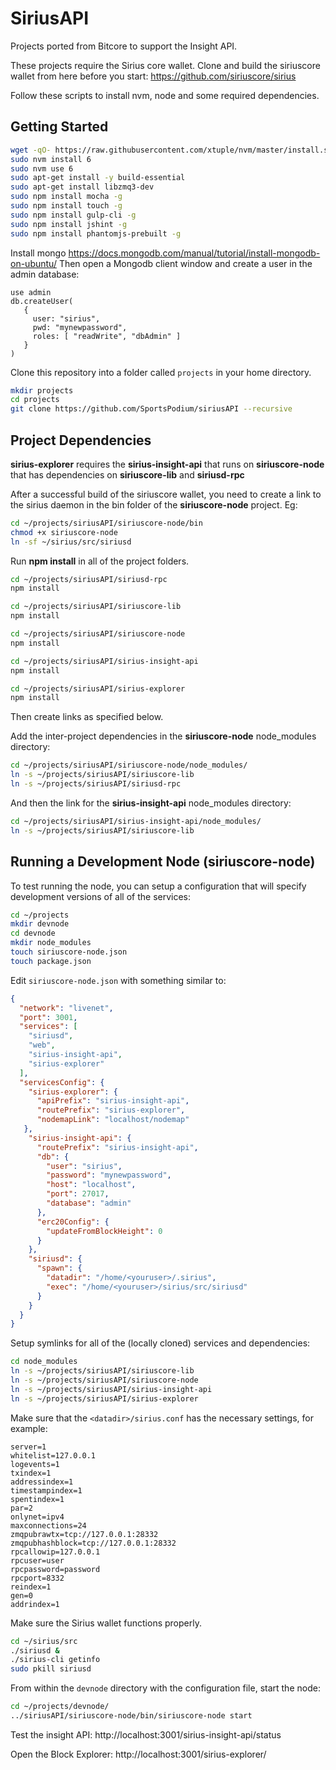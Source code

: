 # SiriusAPI
Projects ported from Bitcore to support the Insight API.


These projects require the Sirius core wallet. Clone and build the siriuscore wallet from here before you start: https://github.com/siriuscore/sirius


Follow these scripts to install nvm, node and some required dependencies.
## Getting Started
```bash
wget -qO- https://raw.githubusercontent.com/xtuple/nvm/master/install.sh | sudo bash
sudo nvm install 6
sudo nvm use 6
sudo apt-get install -y build-essential
sudo apt-get install libzmq3-dev
sudo npm install mocha -g
sudo npm install touch -g
sudo npm install gulp-cli -g
sudo npm install jshint -g
sudo npm install phantomjs-prebuilt -g
```  
Install mongo https://docs.mongodb.com/manual/tutorial/install-mongodb-on-ubuntu/
Then open a Mongodb client window and create a user in the admin database:
```
use admin
db.createUser(
   {
     user: "sirius",
     pwd: "mynewpassword",
     roles: [ "readWrite", "dbAdmin" ]
   }
)
```
Clone this repository into a folder called `projects` in your home directory.
```bash
mkdir projects
cd projects
git clone https://github.com/SportsPodium/siriusAPI --recursive
```
## Project Dependencies
**sirius-explorer** requires the **sirius-insight-api** that runs on **siriuscore-node** that has dependencies on **siriuscore-lib** and **siriusd-rpc**

After a successful build of the siriuscore wallet, you need to create a link to the sirius daemon in the bin folder of the **siriuscore-node** project. Eg:
```bash
cd ~/projects/siriusAPI/siriuscore-node/bin
chmod +x siriuscore-node
ln -sf ~/sirius/src/siriusd
```

Run **npm install** in all of the project folders.
```bash
cd ~/projects/siriusAPI/siriusd-rpc
npm install

cd ~/projects/siriusAPI/siriuscore-lib
npm install

cd ~/projects/siriusAPI/siriuscore-node
npm install

cd ~/projects/siriusAPI/sirius-insight-api
npm install

cd ~/projects/siriusAPI/sirius-explorer
npm install
```

Then create links as specified below.


Add the inter-project dependencies in the **siriuscore-node** node_modules directory:
```bash
cd ~/projects/siriusAPI/siriuscore-node/node_modules/
ln -s ~/projects/siriusAPI/siriuscore-lib
ln -s ~/projects/siriusAPI/siriusd-rpc
```
And then the link for the **sirius-insight-api** node_modules directory:
```bash
cd ~/projects/siriusAPI/sirius-insight-api/node_modules/
ln -s ~/projects/siriusAPI/siriuscore-lib
```

## Running a Development Node (siriuscore-node)

To test running the node, you can setup a configuration that will specify development versions of all of the services:

```bash
cd ~/projects
mkdir devnode
cd devnode
mkdir node_modules
touch siriuscore-node.json
touch package.json
```

Edit `siriuscore-node.json` with something similar to:
```json
{
  "network": "livenet",
  "port": 3001,
  "services": [
    "siriusd",
    "web",
    "sirius-insight-api",
    "sirius-explorer"
  ],
  "servicesConfig": {
    "sirius-explorer": {
      "apiPrefix": "sirius-insight-api",
      "routePrefix": "sirius-explorer",
      "nodemapLink": "localhost/nodemap"
   },
    "sirius-insight-api": {
      "routePrefix": "sirius-insight-api",
      "db": {
        "user": "sirius",
        "password": "mynewpassword",
        "host": "localhost",
        "port": 27017,
        "database": "admin"
      },
      "erc20Config": {
        "updateFromBlockHeight": 0
      }
    },
    "siriusd": {
      "spawn": {
        "datadir": "/home/<youruser>/.sirius",
        "exec": "/home/<youruser>/sirius/src/siriusd"
      }
    }
  }
}
```

Setup symlinks for all of the (locally cloned) services and dependencies:

```bash
cd node_modules
ln -s ~/projects/siriusAPI/siriuscore-lib
ln -s ~/projects/siriusAPI/siriuscore-node
ln -s ~/projects/siriusAPI/sirius-insight-api
ln -s ~/projects/siriusAPI/sirius-explorer
```

Make sure that the `<datadir>/sirius.conf` has the necessary settings, for example:
```
server=1
whitelist=127.0.0.1
logevents=1
txindex=1
addressindex=1
timestampindex=1
spentindex=1
par=2
onlynet=ipv4
maxconnections=24
zmqpubrawtx=tcp://127.0.0.1:28332
zmqpubhashblock=tcp://127.0.0.1:28332
rpcallowip=127.0.0.1
rpcuser=user
rpcpassword=password
rpcport=8332
reindex=1
gen=0
addrindex=1
```
Make sure the Sirius wallet functions properly.
```bash
cd ~/sirius/src
./siriusd &
./sirius-cli getinfo
sudo pkill siriusd
```
From within the `devnode` directory with the configuration file, start the node:
```bash
cd ~/projects/devnode/
../siriusAPI/siriuscore-node/bin/siriuscore-node start
```

Test the insight API:
http://localhost:3001/sirius-insight-api/status

Open the Block Explorer:
http://localhost:3001/sirius-explorer/


